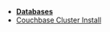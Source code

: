 - [**Databases**](/databases/)
- [Couchbase Cluster Install](/databases/couchbase/couchbase_install) 